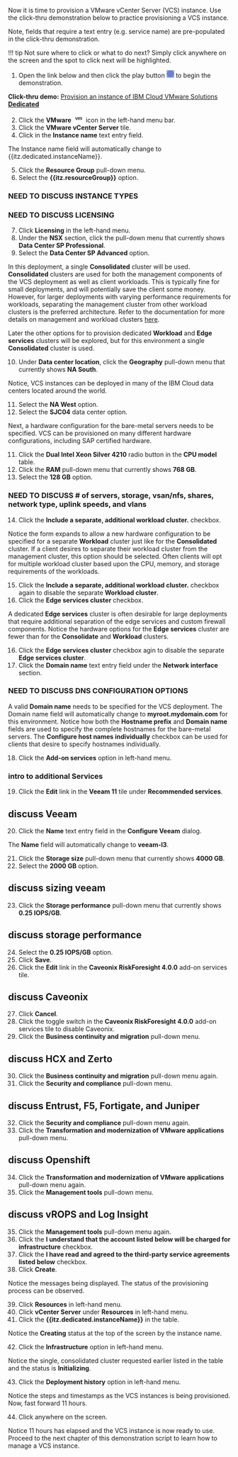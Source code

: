 Now it is time to provision a VMware vCenter Server (VCS) instance. Use the click-thru demonstration below to practice provisioning a VCS instance.

Note, fields that require a text entry (e.g. service name) are pre-populated in the click-thru demonstration.

!!! tip
    Not sure where to click or what to do next? Simply click anywhere on the screen and the spot to click next will be highlighted.

1. Open the link below and then click the play button ![](_attachments/ClickThruPlayButton.png) to begin the demonstration.

**Click-thru demo:** <a href="https://ibm.github.io/SalesEnablement-VMware-L3/includes/VMware-Dedicated-Provisioning/index.html" target ="_blank">Provision an instance of IBM Cloud VMware Solutions **Dedicated**</a>

2. Click the **VMware** ![](_attachments/VMicon.png) icon in the left-hand menu bar.
3. Click the **VMware vCenter Server** tile.
4. Click in the **Instance name** text entry field.

The Instance name field will automatically change to {{itz.dedicated.instanceName}}.

5. Click the **Resource Group** pull-down menu.
6. Select the **{{itz.resourceGroup}}** option.

### NEED TO DISCUSS INSTANCE TYPES

### NEED TO DISCUSS LICENSING

7. Click **Licensing** in the left-hand menu.
8. Under the **NSX** section, click the pull-down menu that currently shows **Data Center SP Professional**.
9. Select the **Data Center SP Advanced** option.

In this deployment, a single **Consolidated** cluster will be used. **Consolidated** clusters are used for both the management components of the VCS deployment as well as client workloads. This is typically fine for small deployments, and will potentially save the client some money.  However, for larger deployments with varying performance requirements for workloads, separating the management cluster from other workload clusters is the preferred architecture. Refer to the documentation for more details on management and workload clusters <a href="https://cloud.ibm.com/docs/vmwaresolutions?topic=vmwaresolutions-scb-orderinginstance-consoli" target="_blank">here</a>.

Later the other options for to provision dedicated **Workload** and **Edge services** clusters will be explored, but for this environment a single **Consolidated** cluster is used.

10. Under **Data center location**, click the **Geography** pull-down menu that currently shows **NA South**.

Notice, VCS instances can be deployed in many of the IBM Cloud data centers located around the world.

11. Select the **NA West** option.
12. Select the **SJC04** data center option.

Next, a hardware configuration for the bare-metal servers needs to be specified. VCS can be provisioned on many different hardware configurations, including SAP certified hardware.

11. Click the **Dual Intel Xeon Silver 4210** radio button in the **CPU model** table.
12. Click the **RAM** pull-down menu that currently shows **768 GB**.
13. Select the **128 GB** option.


### NEED TO DISCUSS # of servers, storage, vsan/nfs, shares, network type, uplink speeds, and vlans


14. Click the **Include a separate, additional workload cluster.** checkbox.

Notice the form expands to allow a new hardware configuration to be specified for a separate **Workload** cluster just like for the **Consolidated** cluster. If a client desires to separate their workload cluster from the management cluster, this option should be selected. Often clients will opt for multiple workload cluster based upon the CPU, memory, and storage requirements of the workloads.

15. Click the **Include a separate, additional workload cluster.** checkbox again to disable the separate **Workload cluster**.
16. Click the **Edge services cluster** checkbox.

A dedicated **Edge services** cluster is often desirable for large deployments that require additional separation of the edge services and custom firewall components. Notice the hardware options for the **Edge services** cluster are fewer than for the **Consolidate** and **Workload** clusters.

16. Click the **Edge services cluster** checkbox agin to disable the separate **Edge services cluster**.
17. Click the **Domain name** text entry field under the **Network interface** section.

### NEED TO DISCUSS DNS CONFIGURATION OPTIONS

A valid **Domain name** needs to be specified for the VCS deployment. The Domain name field will automatically change to **myroot.mydomain.com** for this environment. Notice how both the **Hostname prefix** and **Domain name** fields are used to specify the complete hostnames for the bare-metal servers. The **Configure host names individually** checkbox can be used for clients that desire to specify hostnames individually.

18. Click the **Add-on services** option in left-hand menu.

### intro to additional Services

19. Click the **Edit** link in the **Veeam 11** tile under **Recommended services**.

## discuss Veeam

20. Click the **Name** text entry field in the **Configure Veeam** dialog.

The **Name** field will automatically change to **veeam-l3**.

21. Click the **Storage size** pull-down menu that currently shows **4000 GB**.
22. Select the **2000 GB** option.


## discuss sizing veeam

23. Click the **Storage performance** pull-down menu that currently shows **0.25 IOPS/GB**.

## discuss storage performance

24. Select the **0.25 IOPS/GB** option.
25. Click **Save**.
26. Click the **Edit** link in the **Caveonix RiskForesight 4.0.0** add-on services tile.

## discuss Caveonix

27. Click **Cancel**.
28. Click the toggle switch in the **Caveonix RiskForesight 4.0.0** add-on services tile to disable Caveonix.
29. Click the **Business continuity and migration** pull-down menu.

## discuss HCX and Zerto

30. Click the **Business continuity and migration** pull-down menu again.
31. Click the **Security and compliance** pull-down menu.

## discuss Entrust, F5, Fortigate, and Juniper

32. Click the **Security and compliance** pull-down menu again.
33. Click the **Transformation and modernization of VMware applications** pull-down menu.

## discuss Openshift

34. Click the **Transformation and modernization of VMware applications** pull-down menu again.
35. Click the **Management tools** pull-down menu.

## discuss vROPS and Log Insight

35. Click the **Management tools** pull-down menu again.
36. Click the **I understand that the account listed below will be charged for infrastructure** checkbox.
37. Click the **I have read and agreed to the third-party service agreements listed below** checkbox.
38. Click **Create**.

Notice the messages being displayed. The status of the provisioning process can be observed.

39. Click **Resources** in left-hand menu.
40. Click **vCenter Server** under **Resources** in left-hand menu.
41. Click the **{{itz.dedicated.instanceName}}** in the table.

Notice the **Creating** status at the top of the screen by the instance name.

42. Click the **Infrastructure** option in left-hand menu.

Notice the single, consolidated cluster requested earlier listed in the table and the status is **Initializing**.

43. Click the **Deployment history** option in left-hand menu.

Notice the steps and timestamps as the VCS instances is being provisioned.
Now, fast forward 11 hours.

44. Click anywhere on the screen.

Notice 11 hours has elapsed and the VCS instance is now ready to use. Proceed to the next chapter of this demonstration script to learn how to manage a VCS instance.
